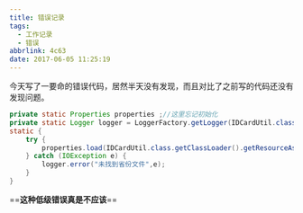 ```yaml
---
title: 错误记录
tags:
  - 工作记录
  - 错误
abbrlink: 4c63
date: 2017-06-05 11:25:19
---
```

今天写了一要命的错误代码，居然半天没有发现，而且对比了之前写的代码还没有发现问题。
```java
private static Properties properties ;//这里忘记初始化
private static Logger logger = LoggerFactory.getLogger(IDCardUtil.class);
static {
    try {
        properties.load(IDCardUtil.class.getClassLoader().getResourceAsStream("native.properties"));
    } catch (IOException e) {
        logger.error("未找到省份文件",e);
    }
}
```

==**这种低级错误真是不应该**==